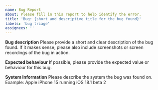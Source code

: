 ```yaml
---
name: Bug Report
about: Please fill in this report to help identify the error.
title: 'Bug: {short and descriptive title for the bug found}'
labels: 'bug triage'
assignees: ''
---
```


**Bug description**
Please provide a short and clear description of the bug found. If it makes sense, please also include screenshots or screen recordings of the bug in action.

**Expected behaviour**
If possible, please provide the expected value or behaviour for this bug.

**System Information**
Please describe the system the bug was found on.
Example: Apple iPhone 15 running iOS 18.1 beta 2
